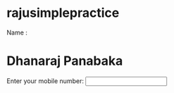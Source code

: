 # rajusimplepractice

Name : <h1> Dhanaraj Panabaka </h1>

<form>

 Enter your mobile number: <input type ="text" name="mobile">
</form>
